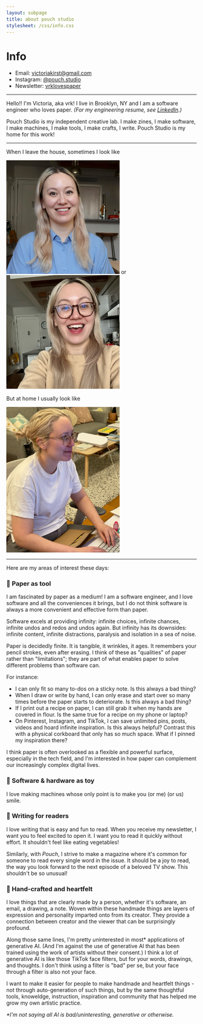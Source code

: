 ```yaml
---
layout: subpage
title: about pouch studio
stylesheet: /css/info.css
---
```


# Info

<div class="spacey">

- Email: victoriakirst@gmail.com
- Instagram: [@pouch.studio](https://www.instagram.com/pouch.studio)
- Newsletter: [vrklovespaper](https://vrklovespaper.substack.com/)

</div>

---


<div class="spacey">

Hello!! I'm Victoria, aka vrk! I live in Brooklyn, NY and I am a software engineer who loves paper. _(For my engineering resume, see [LinkedIn](https://www.linkedin.com/in/victoriakirst/).)_

Pouch Studio is my independent creative lab. I make zines, I make software, I make machines, I make tools, I make crafts, I write. Pouch Studio is my home for this work!

</div>

---

<div class="spacey">

When I leave the house, sometimes I look like

<img src="/images/meprofile-2.JPG" width="300"> or <img src="/images/meglasses.JPG" width="300">

But at home I usually look like

<img src="/images/mesometimes.png" width="300">

</div>

---
<div class="spacey">

Here are my areas of interest these days:

### 🔨 Paper as tool

I am fascinated by paper as a medium! I am a software engineer, and I love software and all the conveniences it brings, but I do not think software is always a more convenient and effective form than paper.

Software excels at providing infinity: infinite choices, infinite chances, infinite undos and redos and undos again. But infinity has its downsides: infinite content, infinite distractions, paralysis and isolation in a sea of noise.

Paper is decidedly finite. It is tangible, it wrinkles, it ages. It remembers your pencil strokes, even after erasing. I think of these as "qualities" of paper rather than "limitations"; they are part of what enables paper to solve different problems than software can.

For instance:

- I can only fit so many to-dos on a sticky note. Is this always a bad thing?
- When I draw or write by hand, I can only erase and start over so many times before the paper starts to deteriorate. Is this always a bad thing?
- If I print out a recipe on paper, I can still grab it when my hands are covered in flour. Is the same true for a recipe on my phone or laptop?
- On Pinterest, Instagram, and TikTok, I can save unlimited pins, posts, videos and hoard infinite inspiration. Is this always helpful? Contrast this with a physical corkboard that only has so much space. What if I pinned my inspiration there?

I think paper is often overlooked as a flexible and powerful surface, especially in the tech field, and I'm interested in how paper can complement our increasingly complex digital lives.

### 🧸 Software & hardware as toy

I love making machines whose only point is to make you (or me) (or us) smile.


### 📖 Writing for readers

I love writing that is easy and fun to read. When you receive my newsletter, I want you to feel excited to open it. I want you to read it quickly without effort. It shouldn't feel like eating vegetables!

️Similarly, with _Pouch_, I strive to make a magazine where it's common for someone to read every single word in the issue. It should be a joy to read, the way you look forward to the next episode of a beloved TV show. This shouldn't be so unusual!

### 🩵 Hand-crafted and heartfelt

I love things that are clearly made by a person, whether it's software, an email, a drawing, a note. Woven within these handmade things are layers of expression and personality imparted onto from its creator. They provide a connection between creator and the viewer that can be surprisingly profound.

Along those same lines, I'm pretty <em>un</em>interested in most* applications of generative AI. (And I'm against the use of generative AI that has been trained using the work of artists without their consent.) I think a lot of generative AI is like those TikTok face filters, but for your words, drawings, and thoughts. I don't think using a filter is "bad" per se, but your face through a filter is also not your face.

I want to make it easier for people to make handmade and heartfelt things - not through auto-generation of such things, but by the same thoughtful tools, knoweldge, instruction, inspiration and community that has helped me grow my own artistic practice. 

_*I'm not saying all AI is bad/uninteresting, generative or otherwise._

</div>
